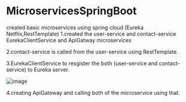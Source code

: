 # MicroservicesSpringBoot
created basic microservices using spring cloud (Eureka Netflix,RestTemplate)
1.created the user-service and contact-service EurekaClientService and ApiGatway microservices

2.contact-service is called from the user-service using RestTemplate.

3.EurekaClientService to resgister the both (user-service and contact-service) to Eureka server.


![image](https://user-images.githubusercontent.com/22918656/177038897-8de067db-ed55-457e-a16f-dcf04574f3d2.png)

4.creating ApiGateway and calling both of the microservice using that.
